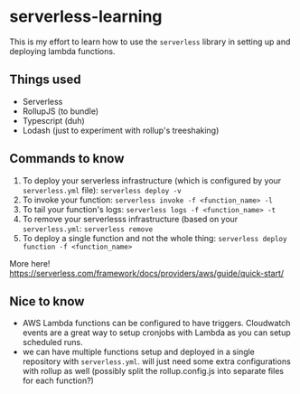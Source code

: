 # serverless-learning

This is my effort to learn how to use the `serverless` library in setting up and deploying lambda functions.

## Things used

- Serverless
- RollupJS (to bundle)
- Typescript (duh)
- Lodash (just to experiment with rollup's treeshaking)

## Commands to know

1. To deploy your serverless infrastructure (which is configured by your `serverless.yml` file): `serverless deploy -v`
2. To invoke your function: `serverless invoke -f <function_name> -l`
3. To tail your function's logs: `serverless logs -f <function_name> -t`
4. To remove your serverlesss infrastructure (based on your `serverless.yml`: `serverless remove`
5. To deploy a single function and not the whole thing: `serverless deploy function -f <function_name>`

More here! https://serverless.com/framework/docs/providers/aws/guide/quick-start/

## Nice to know

- AWS Lambda functions can be configured to have triggers. Cloudwatch events are a great way to setup cronjobs with Lambda as you can setup scheduled runs.
- we can have multiple functions setup and deployed in a single repository with `serverless.yml`. will just need some extra configurations with rollup as well (possibly split the rollup.config.js into separate files for each function?)
